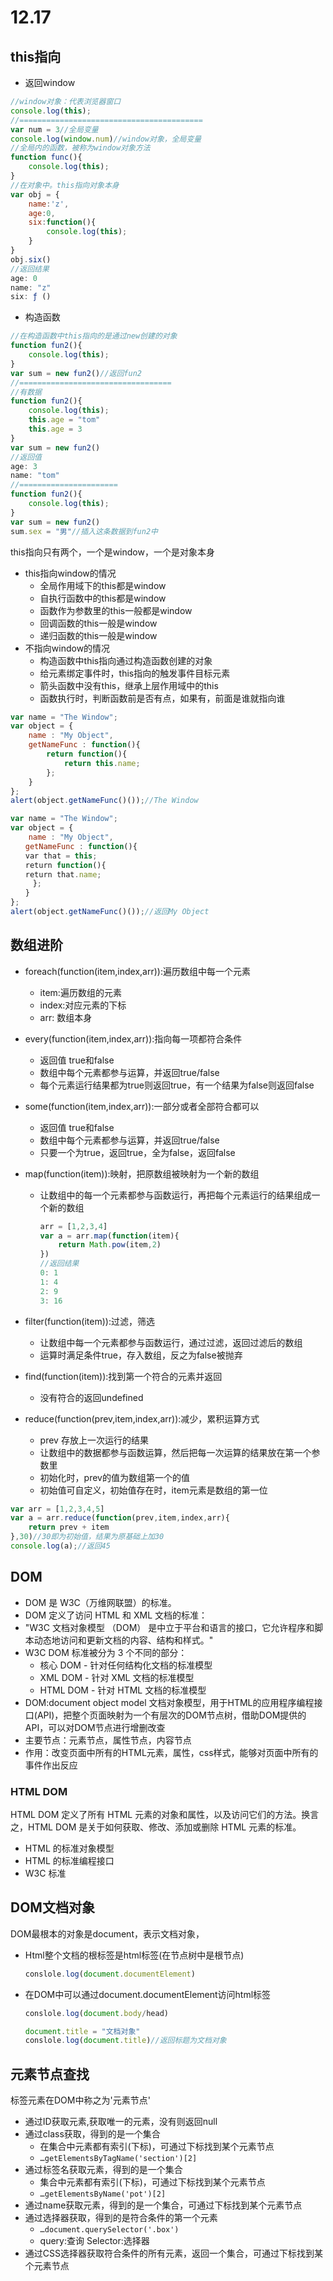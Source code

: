 # 12.17

## this指向

- 返回window

```JavaScript
//window对象：代表浏览器窗口
console.log(this);
//=========================================
var num = 3//全局变量
console.log(window.num)//window对象，全局变量
//全局内的函数，被称为window对象方法
function func(){
    console.log(this);
}
//在对象中。this指向对象本身
var obj = {
    name:'z',
    age:0,
    six:function(){
        console.log(this);
    }
}
obj.six()
//返回结果
age: 0
name: "z"
six: ƒ ()
```

- 构造函数

```JavaScript
//在构造函数中this指向的是通过new创建的对象
function fun2(){
    console.log(this);
}
var sum = new fun2()//返回fun2
//==================================
//有数据
function fun2(){
    console.log(this);
    this.age = "tom"
    this.age = 3
}
var sum = new fun2()
//返回值
age: 3
name: "tom"
//======================
function fun2(){
    console.log(this);
}
var sum = new fun2()
sum.sex = "男"//插入这条数据到fun2中
```

this指向只有两个，一个是window，一个是对象本身

- this指向window的情况
  - 全局作用域下的this都是window
  - 自执行函数中的this都是window
  - 函数作为参数里的this一般都是window
  - 回调函数的this一般是window
  - 递归函数的this一般是window
- 不指向window的情况
  - 构造函数中this指向通过构造函数创建的对象
  - 给元素绑定事件时，this指向的触发事件目标元素
  - 箭头函数中没有this，继承上层作用域中的this
  - 函数执行时，判断函数前是否有点，如果有，前面是谁就指向谁

```JavaScript
var name = "The Window";
var object = {
    name : "My Object",
    getNameFunc : function(){
        return function(){
            return this.name;
        };
    }
};
alert(object.getNameFunc()());//The Window
```

```JavaScript
var name = "The Window";
var object = {
    name : "My Object",
　　getNameFunc : function(){
　　var that = this;
　　return function(){
　　return that.name;
　　　};
　　}
};
alert(object.getNameFunc()());//返回My Object
```

## 数组进阶

- foreach(function(item,index,arr)):遍历数组中每一个元素
  - item:遍历数组的元素
  - index:对应元素的下标
  - arr: 数组本身
- every(function(item,index,arr)):指向每一项都符合条件
  - 返回值 true和false
  - 数组中每个元素都参与运算，并返回true/false
  - 每个元素运行结果都为true则返回true，有一个结果为false则返回false
- some(function(item,index,arr)):一部分或者全部符合都可以
  - 返回值 true和false
  - 数组中每个元素都参与运算，并返回true/false
  - 只要一个为true，返回true，全为false，返回false
- map(function(item)):映射，把原数组被映射为一个新的数组
  - 让数组中的每一个元素都参与函数运行，再把每个元素运行的结果组成一个新的数组

    ```JavaScript
    arr = [1,2,3,4]
    var a = arr.map(function(item){
        return Math.pow(item,2)
    })
    //返回结果
    0: 1
    1: 4
    2: 9
    3: 16
    ```

- filter(function(item)):过滤，筛选
  - 让数组中每一个元素都参与函数运行，通过过滤，返回过滤后的数组
  - 运算时满足条件true，存入数组，反之为false被抛弃

- find(function(item)):找到第一个符合的元素并返回
  - 没有符合的返回undefined

- reduce(function(prev,item,index,arr)):减少，累积运算方式
  - prev 存放上一次运行的结果
  - 让数组中的数据都参与函数运算，然后把每一次运算的结果放在第一个参数里
  - 初始化时，prev的值为数组第一个的值
  - 初始值可自定义，初始值存在时，item元素是数组的第一位

```JavaScript
var arr = [1,2,3,4,5]
var a = arr.reduce(function(prev,item,index,arr){
    return prev + item
},30)//30即为初始值，结果为原基础上加30
console.log(a);//返回45
```

## DOM

- DOM 是 W3C（万维网联盟）的标准。
- DOM 定义了访问 HTML 和 XML 文档的标准：
- "W3C 文档对象模型 （DOM） 是中立于平台和语言的接口，它允许程序和脚本动态地访问和更新文档的内容、结构和样式。"
- W3C DOM 标准被分为 3 个不同的部分：
  - 核心 DOM - 针对任何结构化文档的标准模型
  - XML DOM - 针对 XML 文档的标准模型
  - HTML DOM - 针对 HTML 文档的标准模型
- DOM:document object model  文档对象模型，用于HTML的应用程序编程接口(API)，把整个页面映射为一个有层次的DOM节点树，借助DOM提供的API，可以对DOM节点进行增删改查
- 主要节点：元素节点，属性节点，内容节点
- 作用：改变页面中所有的HTML元素，属性，css样式，能够对页面中所有的事件作出反应

### HTML DOM

HTML DOM 定义了所有 HTML 元素的对象和属性，以及访问它们的方法。换言之，HTML DOM 是关于如何获取、修改、添加或删除 HTML 元素的标准。

- HTML 的标准对象模型
- HTML 的标准编程接口
- W3C 标准

## DOM文档对象

DOM最根本的对象是document，表示文档对象，

- Html整个文档的根标签是html标签(在节点树中是根节点)

    ```JavaScript
    conslole.log(document.documentElement)
    ```

- 在DOM中可以通过document.documentElement访问html标签

    ```JavaScript
    conslole.log(document.body/head)
    ```

    ```JavaScript
    document.title = "文档对象"
    conslole.log(document.title)//返回标题为文档对象
    ```

## 元素节点查找

标签元素在DOM中称之为'元素节点'

- 通过ID获取元素,获取唯一的元素，没有则返回null
- 通过class获取，得到的是一个集合
  - 在集合中元素都有索引(下标)，可通过下标找到某个元素节点
  - `…getElementsByTagName('section')[2]`
- 通过标签名获取元素，得到的是一个集合
  - 集合中元素都有索引(下标)，可通过下标找到某个元素节点
  - `…getElementsByName('pot')[2]`
- 通过name获取元素，得到的是一个集合，可通过下标找到某个元素节点
- 通过选择器获取，得到的是符合条件的第一个元素
  - `…document.querySelector('.box')`
  - query:查询  Selector:选择器
- 通过CSS选择器获取符合条件的所有元素，返回一个集合，可通过下标找到某个元素节点
